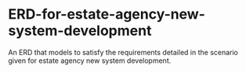 # ERD-for-estate-agency-new-system-development
An ERD that models to satisfy the requirements detailed in the scenario given for estate agency new system development.
